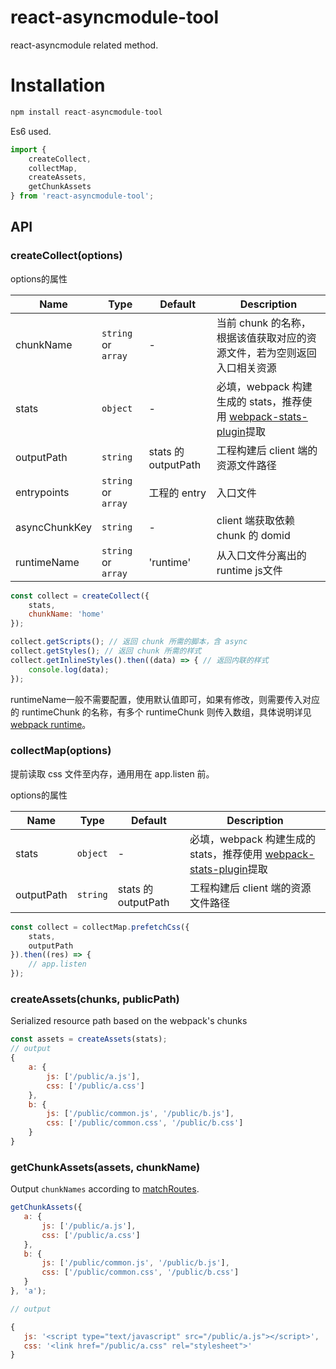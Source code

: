 # react-asyncmodule-tool

react-asyncmodule related method.

# Installation

```javascript
npm install react-asyncmodule-tool
```

Es6 used.

```javascript
import {
    createCollect,
    collectMap,
    createAssets,
    getChunkAssets
} from 'react-asyncmodule-tool';
```


## API

### createCollect(options)

options的属性

| Name           | Type       | Default | Description         |
| -------------- | ---------- | ------- | ------------------- |
| chunkName      | `string` or `array` | -  | 当前 chunk 的名称，根据该值获取对应的资源文件，若为空则返回入口相关资源  |
| stats          | `object`         | -   | 必填，webpack 构建生成的 stats，推荐使用 [webpack-stats-plugin](https://github.com/FormidableLabs/webpack-stats-plugin)提取  |
| outputPath     | `string`              |  stats 的 outputPath | 工程构建后 client 端的资源文件路径 |
| entrypoints    | `string` or `array`   |  工程的 entry           | 入口文件  |
| asyncChunkKey  | `string` |     -      |  client 端获取依赖 chunk 的 domid  |
| runtimeName    |  `string` or `array`  | 'runtime'  | 从入口文件分离出的 runtime js文件 |

```javascript
const collect = createCollect({
    stats,
    chunkName: 'home'
});

collect.getScripts(); // 返回 chunk 所需的脚本，含 async
collect.getStyles(); // 返回 chunk 所需的样式
collect.getInlineStyles().then((data) => { // 返回内联的样式
    console.log(data);
});
```

runtimeName一般不需要配置，使用默认值即可，如果有修改，则需要传入对应的 runtimeChunk 的名称，有多个 runtimeChunk 则传入数组，具体说明详见[webpack runtime](https://webpack.docschina.org/configuration/optimization/#optimization-runtimechunk)。

### collectMap(options)

提前读取 css 文件至内存，通用用在 app.listen 前。

options的属性

| Name           | Type       | Default | Description         |
| -------------- | ---------- | ------- | ------------------- |
| stats          | `object`         | -   | 必填，webpack 构建生成的 stats，推荐使用 [webpack-stats-plugin](https://github.com/FormidableLabs/webpack-stats-plugin)提取  |
| outputPath     | `string`              |  stats 的 outputPath | 工程构建后 client 端的资源文件路径 |

```javascript
const collect = collectMap.prefetchCss({
    stats,
    outputPath
}).then((res) => {
    // app.listen
});
```

### createAssets(chunks, publicPath)

Serialized resource path based on the webpack's chunks

```javascript
const assets = createAssets(stats);
// output
{
    a: {
        js: ['/public/a.js'],
        css: ['/public/a.css']
    },
    b: {
        js: ['/public/common.js', '/public/b.js'],
        css: ['/public/common.css', '/public/b.css']
    }
}
```


### getChunkAssets(assets, chunkName)

Output `chunkNames` according to [matchRoutes](https://github.com/ReactTraining/react-router/tree/master/packages/react-router-config#matchroutesroutes-pathname).

```javascript
getChunkAssets({
   a: {
       js: ['/public/a.js'],
       css: ['/public/a.css']
   },
   b: {
       js: ['/public/common.js', '/public/b.js'],
       css: ['/public/common.css', '/public/b.css']
   }
}, 'a');

// output

{
   js: '<script type="text/javascript" src="/public/a.js"></script>',
   css: '<link href="/public/a.css" rel="stylesheet">'
}
```